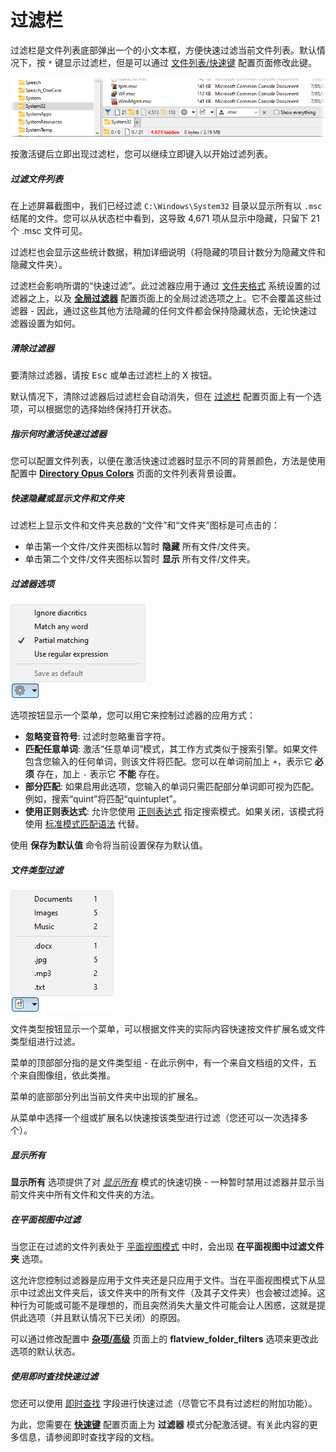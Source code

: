 # 过滤栏

过滤栏是文件列表底部弹出一个的小文本框，方便快速过滤当前文件列表。默认情况下，按 `*` 键显示过滤栏，但是可以通过 [文件列表/快速键](/Manual/preferences/preferences_categories/filtering_and_sorting/quick_keys.zh.md) 配置页面修改此键。

![](/Manual/images/media/13/filter_bar.png)

按激活键后立即出现过滤栏，您可以继续立即键入以开始过滤列表。

##### 过滤文件列表

在上述屏幕截图中，我们已经过滤 `C:\Windows\System32` 目录以显示所有以 `.msc` 结尾的文件。您可以从状态栏中看到，这导致 4,671 项从显示中隐藏，只留下 21 个 .msc 文件可见。

过滤栏也会显示这些统计数据，稍加详细说明（将隐藏的项目计数分为隐藏文件和隐藏文件夹）。

过滤栏会影响所谓的“快速过滤”。此过滤器应用于通过 [文件夹格式](../folder_options/README.zh.md) 系统设置的过滤器之上，以及 **[全局过滤器](/Manual/preferences/preferences_categories/filtering_and_sorting/global_filters.zh.md)** 配置页面上的全局过滤选项之上。它不会覆盖这些过滤器 - 因此，通过这些其他方法隐藏的任何文件都会保持隐藏状态，无论快速过滤器设置为如何。

##### 清除过滤器

要清除过滤器，请按 <kbd>Esc</kbd> 或单击过滤栏上的 X 按钮。

默认情况下，清除过滤器后过滤栏会自动消失，但在 [过滤栏](/Manual/preferences/preferences_categories/filtering_and_sorting/filter_bar.zh.md) 配置页面上有一个选项，可以根据您的选择始终保持打开状态。

##### 指示何时激活快速过滤器

您可以配置文件列表，以便在激活快速过滤器时显示不同的背景颜色，方法是使用配置中 **[Directory Opus Colors](/Manual/preferences/preferences_categories/colors_and_fonts/directory_opus_colors.zh.md)** 页面的文件列表背景设置。

##### 快速隐藏或显示文件和文件夹

过滤栏上显示文件和文件夹总数的“文件”和“文件夹”图标是可点击的：

- 单击第一个文件/文件夹图标以暂时 **隐藏** 所有文件/文件夹。
- 单击第二个文件/文件夹图标以暂时 **显示** 所有文件/文件夹。

##### 过滤器选项

![](/Manual/images/media/13/filter_bar_menu.png)

选项按钮显示一个菜单，您可以用它来控制过滤器的应用方式：

- **忽略变音符号**: 过滤时忽略重音字符。
- **匹配任意单词**: 激活“任意单词”模式，其工作方式类似于搜索引擎。如果文件包含您输入的任何单词，则该文件将匹配。您可以在单词前加上 `+`，表示它 **必须** 存在，加上 `-` 表示它 **不能** 存在。
- **部分匹配**: 如果启用此选项，您输入的单词只需匹配部分单词即可视为匹配。例如，搜索“quint”将匹配“quintuplet”。
- **使用正则表达式**: 允许您使用 [正则表达式](/Manual/reference/wildcard_reference/regular_expression_syntax.zh.md) 指定搜索模式。如果关闭，该模式将使用 [标准模式匹配语法](/Manual/reference/wildcard_reference/pattern_matching_syntax.zh.md) 代替。

使用 **保存为默认值** 命令将当前设置保存为默认值。

##### 文件类型过滤

![](/Manual/images/media/13/filter_bar_filetypes.png)

文件类型按钮显示一个菜单，可以根据文件夹的实际内容快速按文件扩展名或文件类型组进行过滤。

菜单的顶部部分指的是文件类型组 - 在此示例中，有一个来自文档组的文件，五个来自图像组，依此类推。

菜单的底部部分列出当前文件夹中出现的扩展名。

从菜单中选择一个组或扩展名以快速按该类型进行过滤（您还可以一次选择多个）。

##### 显示所有

**显示所有** 选项提供了对 *[显示所有](show_everything.zh.md)* 模式的快速切换 - 一种暂时禁用过滤器并显示当前文件夹中所有文件和文件夹的方法。

##### 在平面视图中过滤

当您正在过滤的文件列表处于 [平面视图模式](../flat_view.zh.md) 中时，会出现 **在平面视图中过滤文件夹** 选项。

这允许您控制过滤器是应用于文件夹还是只应用于文件。当在平面视图模式下从显示中过滤出文件夹后，该文件夹中的所有文件（及其子文件夹）也会被过滤掉。这种行为可能或可能不是理想的，而且突然消失大量文件可能会让人困惑，这就是提供此选项（并且默认情况下已关闭）的原因。

可以通过修改配置中 **[杂项/高级](/Manual/preferences/preferences_categories/miscellaneous/advanced_options.zh.md)** 页面上的 **flatview_folder_filters** 选项来更改此选项的默认状态。

##### 使用即时查找快速过滤

您还可以使用 [即时查找](../the_lister/find-as-you-type_field.zh.md) 字段进行快速过滤（尽管它不具有过滤栏的附加功能）。

为此，您需要在 **[快速键](/Manual/preferences/preferences_categories/filtering_and_sorting/quick_keys.zh.md)** 配置页面上为 **过滤器** 模式分配激活键。有关此内容的更多信息，请参阅即时查找字段的文档。
